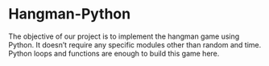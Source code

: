# Hangman-Python
The objective of our project is to implement the hangman game using Python. It doesn’t require any specific modules other than random and time. Python loops and functions are enough to build this game here.
